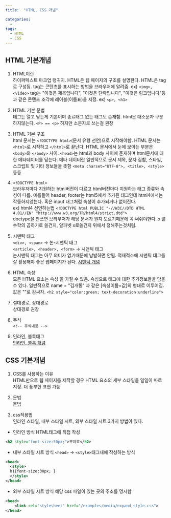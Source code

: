 ```yaml
---
title:  "HTML, CSS 개념"

categories:
  -
tags:
  - HTML
  - CSS
---
```

## HTML 기본개념

1. HTML이란  
하이퍼텍스트 마크업 랭귀지.
HTML은 웹 페이지의 구조를 설명한다.
HTML은 tag로 구성됨.
tag는 콘텐츠를 표시하는 방법을 브라우저에 알려줌. ex) `<img>, <video>`
tag는 "이것은 제목입니다", "이것은 단락입니다", "이것은 링크입니다"등과 같은 콘텐츠 조각에
레이블(이름표)을 지정. ex) `<p>, <h1>`

2. HTML 기본 문법  
태그는 열고 닫는게 기본이며 종료태그 없는 태그도 존재함.
html은 대소문자 구분하지않는다. `<P> == <p>` 하지만 소문자로 쓰는걸 권장

3. HTML 기본 구조  
html 문서는 `<!DOCTYPE html>`(문서 유형 선언)으로 시작해야함.
HTML 문서는 `<html>`로 시작하고 `</html>`로 끝난다.
HTML 문서에서 눈에 보이는 부분은 `<body>`와 `</body>` 사이.
`<head>`는 html과 body 사이에 존재하며 html문서에 대한 메타데이터를 담는다.
메타 데이터란 일반적으로 문서 제목, 문자 집합, 스타일, 스크립트 및 기타 정보들을 뜻함
`<meta charset="UTF-8">, <title>, <style>` 등등

4. `<!DOCTYPE html>`  
브라우저마다 지원하는 html버전이 다르고
html버전마다 지원하는 태그 종류와 속성이 다름.
예를들어 header, footer는 html5에서 추가된 태그인데 html4에서는 작동하지않는다.
혹은 input 태그처럼 속성이 추가되거나 없어진다.  
ex) html4 선언하는법
`<!DOCTYPE html PUBLIC "-//W3C//DTD HTML 4.01//EN" "http://www.w3.org/TR/html4/strict.dtd">`  
doctype을 안쓰면 브라우저가 해당 문서가 뭔지 모르기때문에 꼭 써줘야한다.
x 를 수학의 곱하기로 쓸건지, 알파벳 x로쓸건지 위에서 정해주는것처럼.

5. 시맨틱 태그  
`<div>, <span>` -> 논-시맨틱 태그  
`<article>, <header>, <form>` -> 시맨틱 태그  
논시맨틱 태그는 아무 의미가 없기때문에 남발하면 안됨.
적재적소에 시맨틱 태그를 잘 활용해야 좋은 웹페이지가 된다.
[시맨틱 개념](http://tcpschool.com/html/html5_element_semantic)

6. HTML 속성  
모든 HTML 요소는 속성 을 가질 수 있음.
속성으로 태그에 대한 추가정보들을 담을 수 있다.
일반적으로 name = "김개똥" 과 같은 [속성이름=값]의 형태로 이루어짐.
값은 ""로 감싸자.
`<h2 style="color:green; text-decoration:underline">`

7. 절대경로, 상대경로  
상대경로 권장

8. 주석  
`<!-- 주석내용 -->`

9. 인라인, 블록태그  
[인라인, 블록 개념](http://tcpschool.com/html/html_space_blockInline)

## CSS 기본개념

1. CSS를 사용하는 이유  
HTML만으로 웹 페이지를 제작할 경우 HTML 요소의 세부 스타일을 일일이 따로 지정.
더 풍부한 표현 가능

2. 문법  
[문법](http://tcpschool.com/css/css_intro_syntax)

3. css적용법  
인라인 스타일, 내부 스타일 시트, 외부 스타일 시트 3가지 방법이 있다.
- 인라인 방식
HTML태그에 직접 작성
```xml
<h2 style="font-size:50px;">무야호</h2>
```

- 내부 스타일 시트 방식
`<head>` -> `<style>`태그내에 작성하는 방식
```xml
<head>
  <style>
  h1{font-size:30px; }
  </style>
</head>
```
- 외부 스타일 시트 방식
해당 css 파일이 있는 곳의 주소를 명시함
```xml
<head>
    <link rel="stylesheet" href="/examples/media/expand_style.css">
</head>
```
